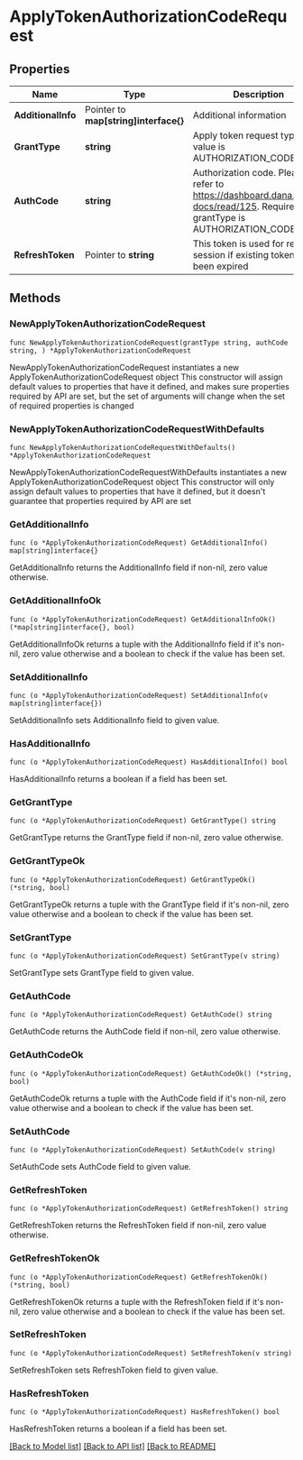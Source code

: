 # ApplyTokenAuthorizationCodeRequest

## Properties

Name | Type | Description | Notes
------------ | ------------- | ------------- | -------------
**AdditionalInfo** | Pointer to **map[string]interface{}** | Additional information | [optional] 
**GrantType** | **string** | Apply token request type. The value is AUTHORIZATION_CODE | 
**AuthCode** | **string** | Authorization code. Please refer to https://dashboard.dana.id/api-docs/read/125. Required if grantType is AUTHORIZATION_CODE | 
**RefreshToken** | Pointer to **string** | This token is used for refresh session if existing token has been expired | [optional] 

## Methods

### NewApplyTokenAuthorizationCodeRequest

`func NewApplyTokenAuthorizationCodeRequest(grantType string, authCode string, ) *ApplyTokenAuthorizationCodeRequest`

NewApplyTokenAuthorizationCodeRequest instantiates a new ApplyTokenAuthorizationCodeRequest object
This constructor will assign default values to properties that have it defined,
and makes sure properties required by API are set, but the set of arguments
will change when the set of required properties is changed

### NewApplyTokenAuthorizationCodeRequestWithDefaults

`func NewApplyTokenAuthorizationCodeRequestWithDefaults() *ApplyTokenAuthorizationCodeRequest`

NewApplyTokenAuthorizationCodeRequestWithDefaults instantiates a new ApplyTokenAuthorizationCodeRequest object
This constructor will only assign default values to properties that have it defined,
but it doesn't guarantee that properties required by API are set

### GetAdditionalInfo

`func (o *ApplyTokenAuthorizationCodeRequest) GetAdditionalInfo() map[string]interface{}`

GetAdditionalInfo returns the AdditionalInfo field if non-nil, zero value otherwise.

### GetAdditionalInfoOk

`func (o *ApplyTokenAuthorizationCodeRequest) GetAdditionalInfoOk() (*map[string]interface{}, bool)`

GetAdditionalInfoOk returns a tuple with the AdditionalInfo field if it's non-nil, zero value otherwise
and a boolean to check if the value has been set.

### SetAdditionalInfo

`func (o *ApplyTokenAuthorizationCodeRequest) SetAdditionalInfo(v map[string]interface{})`

SetAdditionalInfo sets AdditionalInfo field to given value.

### HasAdditionalInfo

`func (o *ApplyTokenAuthorizationCodeRequest) HasAdditionalInfo() bool`

HasAdditionalInfo returns a boolean if a field has been set.

### GetGrantType

`func (o *ApplyTokenAuthorizationCodeRequest) GetGrantType() string`

GetGrantType returns the GrantType field if non-nil, zero value otherwise.

### GetGrantTypeOk

`func (o *ApplyTokenAuthorizationCodeRequest) GetGrantTypeOk() (*string, bool)`

GetGrantTypeOk returns a tuple with the GrantType field if it's non-nil, zero value otherwise
and a boolean to check if the value has been set.

### SetGrantType

`func (o *ApplyTokenAuthorizationCodeRequest) SetGrantType(v string)`

SetGrantType sets GrantType field to given value.


### GetAuthCode

`func (o *ApplyTokenAuthorizationCodeRequest) GetAuthCode() string`

GetAuthCode returns the AuthCode field if non-nil, zero value otherwise.

### GetAuthCodeOk

`func (o *ApplyTokenAuthorizationCodeRequest) GetAuthCodeOk() (*string, bool)`

GetAuthCodeOk returns a tuple with the AuthCode field if it's non-nil, zero value otherwise
and a boolean to check if the value has been set.

### SetAuthCode

`func (o *ApplyTokenAuthorizationCodeRequest) SetAuthCode(v string)`

SetAuthCode sets AuthCode field to given value.


### GetRefreshToken

`func (o *ApplyTokenAuthorizationCodeRequest) GetRefreshToken() string`

GetRefreshToken returns the RefreshToken field if non-nil, zero value otherwise.

### GetRefreshTokenOk

`func (o *ApplyTokenAuthorizationCodeRequest) GetRefreshTokenOk() (*string, bool)`

GetRefreshTokenOk returns a tuple with the RefreshToken field if it's non-nil, zero value otherwise
and a boolean to check if the value has been set.

### SetRefreshToken

`func (o *ApplyTokenAuthorizationCodeRequest) SetRefreshToken(v string)`

SetRefreshToken sets RefreshToken field to given value.

### HasRefreshToken

`func (o *ApplyTokenAuthorizationCodeRequest) HasRefreshToken() bool`

HasRefreshToken returns a boolean if a field has been set.


[[Back to Model list]](../README.md#documentation-for-models) [[Back to API list]](../README.md#documentation-for-api-endpoints) [[Back to README]](../README.md)


